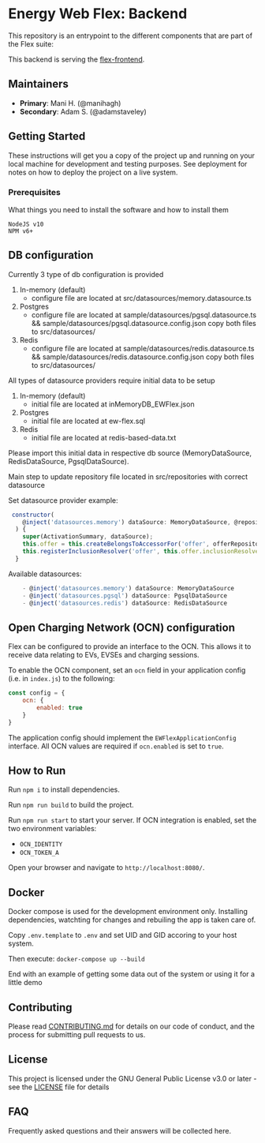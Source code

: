 # Energy Web Flex: Backend

<short about text>

This repository is an entrypoint to the different components that are part of the Flex suite:

This backend is serving the [flex-frontend](https://github.com/energywebfoundation/flex-frontend).

## Maintainers
- **Primary**: Mani H. (@manihagh)
- **Secondary**: Adam S. (@adamstaveley)

## Getting Started

These instructions will get you a copy of the project up and running on your local machine for development and testing purposes. See deployment for notes on how to deploy the project on a live system.

### Prerequisites

What things you need to install the software and how to install them

```
NodeJS v10
NPM v6+
```

## DB configuration

Currently 3 type of db configuration is provided
1. In-memory (default)
    - configure file are located at src/datasources/memory.datasource.ts
2. Postgres
    - configure file are located at sample/datasources/pgsql.datasource.ts && sample/datasources/pgsql.datasource.config.json
        copy both files to src/datasources/
3. Redis
    - configure file are located at sample/datasources/redis.datasource.ts && sample/datasources/redis.datasource.config.json
        copy both files to src/datasources/

All types of datasource providers require initial data to be setup
1. In-memory (default)
    - initial file are located at inMemoryDB_EWFlex.json
2. Postgres
    - initial file are located at ew-flex.sql
3. Redis
    - initial file are located at redis-based-data.txt

Please import this initial data in respective db source (MemoryDataSource, RedisDataSource, PgsqlDataSource).

Main step to update repository file located in src/repositories with correct datasource 

Set datasource provider example:
```js
 constructor(
    @inject('datasources.memory') dataSource: MemoryDataSource, @repository.getter('OfferRepository') protected offerRepositoryGetter: Getter<OfferRepository>,
  ) {
    super(ActivationSummary, dataSource);
    this.offer = this.createBelongsToAccessorFor('offer', offerRepositoryGetter,);
    this.registerInclusionResolver('offer', this.offer.inclusionResolver);
  }
```

Available datasources:
```js
    - @inject('datasources.memory') dataSource: MemoryDataSource
    - @inject('datasources.pgsql') dataSource: PgsqlDataSource
    - @inject('datasources.redis') dataSource: RedisDataSource
```

## Open Charging Network (OCN) configuration

Flex can be configured to provide an interface to the OCN. This allows it to 
receive data relating to EVs, EVSEs and charging sessions.

To enable the OCN component, set an `ocn` field in your application config (i.e.
in `index.js`) to the following:
```js
const config = {
    ocn: {
        enabled: true
    }
}
```

The application config should implement the `EWFlexApplicationConfig` interface. 
All OCN values are required if `ocn.enabled` is set to `true`.

## How to Run

Run `npm i` to install dependencies.

Run `npm run build` to build the project.

Run `npm run start` to start your server. If OCN integration is enabled, set the 
two environment variables:

- `OCN_IDENTITY`
- `OCN_TOKEN_A`

Open your browser and navigate to  `http://localhost:8080/`.

## Docker

Docker compose is used for the development environment only. Installing dependencies, watchting for changes and rebuiling the app is taken care of.

Copy `.env.template` to `.env` and set UID and GID accoring to your host system.

Then execute: `docker-compose up --build`

End with an example of getting some data out of the system or using it for a little demo

## Contributing

Please read [CONTRIBUTING.md](https://gist.github.com/PurpleBooth/b24679402957c63ec426) for details on our code of conduct, and the process for submitting pull requests to us.

## License

This project is licensed under the GNU General Public License v3.0 or later - see the [LICENSE](LICENSE) file for details

## FAQ

Frequently asked questions and their answers will be collected here.
